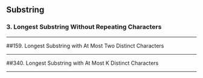 ## Substring

### 3. Longest Substring Without Repeating Characters

---

##159. Longest Substring with At Most Two Distinct Characters

---

##340. Longest Substring with At Most K Distinct Characters

---

